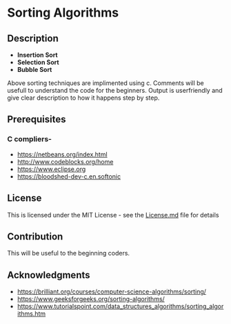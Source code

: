 # Sorting Algorithms 


## Description

* **Insertion Sort**
* **Selection Sort**
* **Bubble Sort**

Above sorting techniques are implimented using c. Comments will be usefull to understand the code for the beginners. Output is userfriendly and give clear description to how it happens step by step.
    
  
## Prerequisites
  
  ### C compliers-
 * https://netbeans.org/index.html
 * http://www.codeblocks.org/home
 * https://www.eclipse.org
 * https://bloodshed-dev-c.en.softonic
 
 
 ## License
 This is licensed under the MIT License - see the [License.md](https://github.com/FOSSCODY-1/P.A.A.Jayasinghe/blob/master/license.txt) file for details
 
 
 ## Contribution
   This will be useful to the beginning coders.
           
 ## Acknowledgments
 
 * https://brilliant.org/courses/computer-science-algorithms/sorting/
 * https://www.geeksforgeeks.org/sorting-algorithms/
 * https://www.tutorialspoint.com/data_structures_algorithms/sorting_algorithms.htm
 
